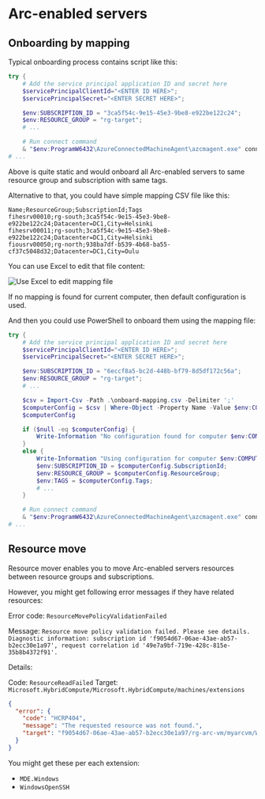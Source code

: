 # Arc-enabled servers

## Onboarding by mapping

Typical onboarding process contains script like this:

```powershell
try {
    # Add the service principal application ID and secret here
    $servicePrincipalClientId="<ENTER ID HERE>";
    $servicePrincipalSecret="<ENTER SECRET HERE>";

    $env:SUBSCRIPTION_ID = "3ca5f54c-9e15-45e3-9be8-e922be122c24";
    $env:RESOURCE_GROUP = "rg-target";
    # ...

    # Run connect command
    & "$env:ProgramW6432\AzureConnectedMachineAgent\azcmagent.exe" connect --service-principal-id "$servicePrincipalClientId" --service-principal-secret "$servicePrincipalSecret" --resource-group "$env:RESOURCE_GROUP" --tenant-id "$env:TENANT_ID" --location "$env:LOCATION" --subscription-id "$env:SUBSCRIPTION_ID" --cloud "$env:CLOUD" --tags "Datacenter=DC,City=Espoo" --correlation-id "$env:CORRELATION_ID";
# ...
```

Above is quite static and would onboard all Arc-enabled servers to same resource group and subscription with same tags.

Alternative to that, you could have simple mapping CSV file like this:

```csv
Name;ResourceGroup;SubscriptionId;Tags
fihesrv00010;rg-south;3ca5f54c-9e15-45e3-9be8-e922be122c24;Datacenter=DC1,City=Helsinki
fihesrv00011;rg-south;3ca5f54c-9e15-45e3-9be8-e922be122c24;Datacenter=DC1,City=Helsinki
fiousrv00050;rg-north;938ba7df-b539-4b68-ba55-cf37c5048d32;Datacenter=DC1,City=Oulu
```

You can use Excel to edit that file content:

![Use Excel to edit mapping file](https://github.com/JanneMattila/azure-arc-demos/assets/2357647/186505c9-15f8-45b7-b377-545ec7ccb7ab)

If no mapping is found for current computer, then default configuration is used.

And then you could use PowerShell to onboard them using the mapping file:

```powershell
try {
    # Add the service principal application ID and secret here
    $servicePrincipalClientId="<ENTER ID HERE>";
    $servicePrincipalSecret="<ENTER SECRET HERE>";

    $env:SUBSCRIPTION_ID = "6eccf8a5-bc2d-448b-bf79-8d5df172c56a";
    $env:RESOURCE_GROUP = "rg-target";
    # ...

    $csv = Import-Csv -Path .\onboard-mapping.csv -Delimiter ';'
    $computerConfig = $csv | Where-Object -Property Name -Value $env:COMPUTERNAME -EQ
    $computerConfig

    if ($null -eq $computerConfig) {
        Write-Information "No configuration found for computer $env:COMPUTERNAME. Using default configuration."
    }
    else {
        Write-Information "Using configuration for computer $env:COMPUTERNAME."
        $env:SUBSCRIPTION_ID = $computerConfig.SubscriptionId;
        $env:RESOURCE_GROUP = $computerConfig.ResourceGroup;
        $env:TAGS = $computerConfig.Tags;
        # ...
    }

    # Run connect command
    & "$env:ProgramW6432\AzureConnectedMachineAgent\azcmagent.exe" connect --service-principal-id "$servicePrincipalClientId" --service-principal-secret "$servicePrincipalSecret" --resource-group "$env:RESOURCE_GROUP" --tenant-id "$env:TENANT_ID" --location "$env:LOCATION" --subscription-id "$env:SUBSCRIPTION_ID" --cloud "$env:CLOUD" --tags "$env:TAGS" --correlation-id "$env:CORRELATION_ID";
# ...
```

## Resource move

Resource mover enables you to move Arc-enabled servers resources between resource groups and subscriptions.

However, you might get following error messages if they have related resources:

Error code: `ResourceMovePolicyValidationFailed`

Message: `Resource move policy validation failed. Please see details. Diagnostic information: subscription id 'f9054d67-06ae-43ae-ab57-b2ecc30e1a97', request correlation id '49e7a9bf-719e-428c-815e-35b8b4372f91'.`

Details: 

Code: `ResourceReadFailed`
Target: `Microsoft.HybridCompute/Microsoft.HybridCompute/machines/extensions`

```json
{
  "error": {
    "code": "HCRP404",
    "message": "The requested resource was not found.",
    "target": "f9054d67-06ae-43ae-ab57-b2ecc30e1a97/rg-arc-vm/myarcvm/WindowsOpenSSH"
  }
}
```

You might get these per each extension:

- `MDE.Windows`
- `WindowsOpenSSH`

